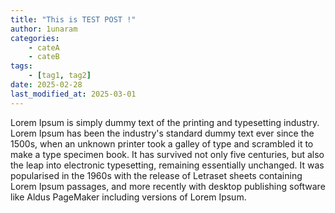 ```yaml
---
title: "This is TEST POST !"
author: 1unaram
categories:
    - cateA
    - cateB
tags:
    - [tag1, tag2]
date: 2025-02-28
last_modified_at: 2025-03-01
---
```


Lorem Ipsum is simply dummy text of the printing and typesetting industry. Lorem Ipsum has been the industry's standard dummy text ever since the 1500s, when an unknown printer took a galley of type and scrambled it to make a type specimen book. It has survived not only five centuries, but also the leap into electronic typesetting, remaining essentially unchanged. It was popularised in the 1960s with the release of Letraset sheets containing Lorem Ipsum passages, and more recently with desktop publishing software like Aldus PageMaker including versions of Lorem Ipsum.
